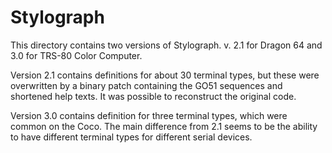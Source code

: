 # Stylograph

This directory contains two versions of Stylograph. v. 2.1 for Dragon 64 and 3.0 for TRS-80 Color Computer.

Version 2.1 contains definitions for about 30 terminal types, but these
were overwritten by a binary patch containing the GO51 sequences and
shortened help texts. It was possible to reconstruct the original code.

Version 3.0 contains definition for three terminal types, which were
common on the Coco. The main difference from 2.1 seems to be the ability
to have different terminal types for different serial devices.
